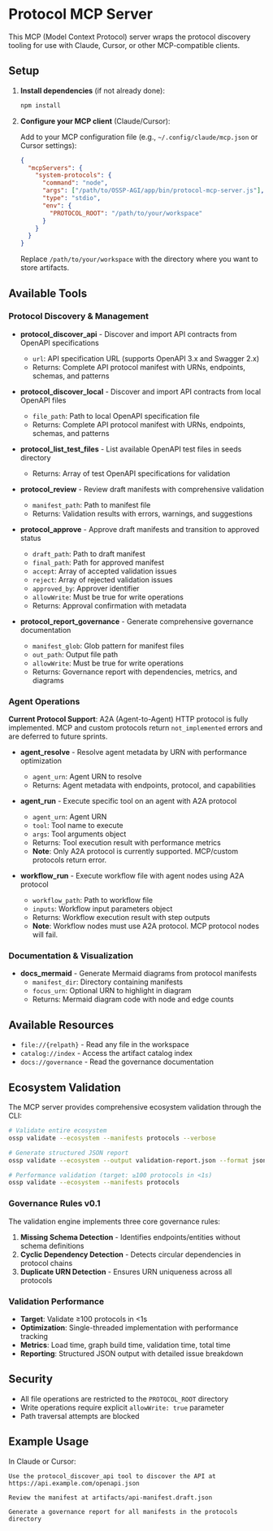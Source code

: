 # Protocol MCP Server

This MCP (Model Context Protocol) server wraps the protocol discovery tooling for use with Claude, Cursor, or other MCP-compatible clients.

## Setup

1. **Install dependencies** (if not already done):
   ```bash
   npm install
   ```

2. **Configure your MCP client** (Claude/Cursor):
   
   Add to your MCP configuration file (e.g., `~/.config/claude/mcp.json` or Cursor settings):
   
   ```json
   {
     "mcpServers": {
       "system-protocols": {
         "command": "node",
         "args": ["/path/to/OSSP-AGI/app/bin/protocol-mcp-server.js"],
         "type": "stdio",
         "env": {
           "PROTOCOL_ROOT": "/path/to/your/workspace"
         }
       }
     }
   }
   ```

   Replace `/path/to/your/workspace` with the directory where you want to store artifacts.

## Available Tools

### Protocol Discovery & Management

- **protocol_discover_api** - Discover and import API contracts from OpenAPI specifications
  - `url`: API specification URL (supports OpenAPI 3.x and Swagger 2.x)
  - Returns: Complete API protocol manifest with URNs, endpoints, schemas, and patterns
  
- **protocol_discover_local** - Discover and import API contracts from local OpenAPI files
  - `file_path`: Path to local OpenAPI specification file
  - Returns: Complete API protocol manifest with URNs, endpoints, schemas, and patterns
  
- **protocol_list_test_files** - List available OpenAPI test files in seeds directory
  - Returns: Array of test OpenAPI specifications for validation
  
- **protocol_review** - Review draft manifests with comprehensive validation
  - `manifest_path`: Path to manifest file
  - Returns: Validation results with errors, warnings, and suggestions
  
- **protocol_approve** - Approve draft manifests and transition to approved status
  - `draft_path`: Path to draft manifest
  - `final_path`: Path for approved manifest
  - `accept`: Array of accepted validation issues
  - `reject`: Array of rejected validation issues
  - `approved_by`: Approver identifier
  - `allowWrite`: Must be true for write operations
  - Returns: Approval confirmation with metadata
  
- **protocol_report_governance** - Generate comprehensive governance documentation
  - `manifest_glob`: Glob pattern for manifest files
  - `out_path`: Output file path
  - `allowWrite`: Must be true for write operations
  - Returns: Governance report with dependencies, metrics, and diagrams

### Agent Operations

**Current Protocol Support**: A2A (Agent-to-Agent) HTTP protocol is fully implemented. 
MCP and custom protocols return `not_implemented` errors and are deferred to future sprints.

- **agent_resolve** - Resolve agent metadata by URN with performance optimization
  - `agent_urn`: Agent URN to resolve
  - Returns: Agent metadata with endpoints, protocol, and capabilities
  
- **agent_run** - Execute specific tool on an agent with A2A protocol
  - `agent_urn`: Agent URN
  - `tool`: Tool name to execute
  - `args`: Tool arguments object
  - Returns: Tool execution result with performance metrics
  - **Note**: Only A2A protocol is currently supported. MCP/custom protocols return error.
  
- **workflow_run** - Execute workflow file with agent nodes using A2A protocol
  - `workflow_path`: Path to workflow file
  - `inputs`: Workflow input parameters object
  - Returns: Workflow execution result with step outputs
  - **Note**: Workflow nodes must use A2A protocol. MCP protocol nodes will fail.

### Documentation & Visualization

- **docs_mermaid** - Generate Mermaid diagrams from protocol manifests
  - `manifest_dir`: Directory containing manifests
  - `focus_urn`: Optional URN to highlight in diagram
  - Returns: Mermaid diagram code with node and edge counts

## Available Resources

- `file://{relpath}` - Read any file in the workspace
- `catalog://index` - Access the artifact catalog index
- `docs://governance` - Read the governance documentation

## Ecosystem Validation

The MCP server provides comprehensive ecosystem validation through the CLI:

```bash
# Validate entire ecosystem
ossp validate --ecosystem --manifests protocols --verbose

# Generate structured JSON report
ossp validate --ecosystem --output validation-report.json --format json

# Performance validation (target: ≥100 protocols in <1s)
ossp validate --ecosystem --manifests protocols
```

### Governance Rules v0.1

The validation engine implements three core governance rules:

1. **Missing Schema Detection** - Identifies endpoints/entities without schema definitions
2. **Cyclic Dependency Detection** - Detects circular dependencies in protocol chains
3. **Duplicate URN Detection** - Ensures URN uniqueness across all protocols

### Validation Performance

- **Target**: Validate ≥100 protocols in <1s
- **Optimization**: Single-threaded implementation with performance tracking
- **Metrics**: Load time, graph build time, validation time, total time
- **Reporting**: Structured JSON output with detailed issue breakdown

## Security

- All file operations are restricted to the `PROTOCOL_ROOT` directory
- Write operations require explicit `allowWrite: true` parameter
- Path traversal attempts are blocked

## Example Usage

In Claude or Cursor:

```
Use the protocol_discover_api tool to discover the API at https://api.example.com/openapi.json

Review the manifest at artifacts/api-manifest.draft.json

Generate a governance report for all manifests in the protocols directory
```
